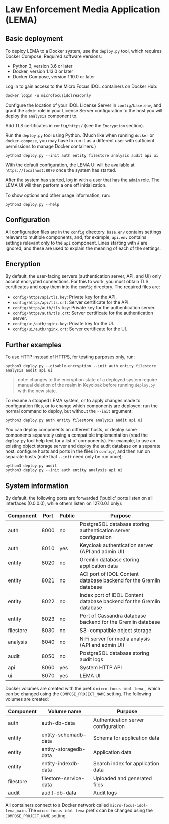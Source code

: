 # Law Enforcement Media Application (LEMA)

## Basic deployment

To deploy LEMA to a Docker system, use the `deploy.py` tool, which requires Docker Compose.
Required software versions:
- Python 3, version 3.6 or later
- Docker, version 1.13.0 or later
- Docker Compose, version 1.10.0 or later

Log in to gain access to the Micro Focus IDOL containers on Docker Hub:

```
docker login -u microfocusidolreadonly
```

Configure the location of your IDOL License Server in `config/base.env`, and grant the `admin` role
in your License Server configuration to the host you will deploy the `analysis` component to.

Add TLS certificates in `config/https/` (see the `Encryption` section).

Run the `deploy.py` tool using Python.  (Much like when running `docker` or `docker-compose`, you
may have to run it as a different user with sufficient permissions to manage Docker containers.)

```
python3 deploy.py --init auth entity filestore analysis audit api ui
```

With the default configuration, the LEMA UI will be available at `https://localhost:8070` once the
system has started.

After the system has started, log in with a user that has the `admin` role. The LEMA UI will then perform a one off initialization. 

To show options and other usage information, run:

```
python3 deploy.py --help
```

## Configuration

All configuration files are in the `config` directory.  `base.env` contains settings relevant to
multiple components, and, for example, `api.env` contains settings relevant only to the `api`
component.  Lines starting with `#` are ignored, and these are used to explain the meaning of each
of the settings.

## Encryption

By default, the user-facing servers (authentication server, API, and UI) only accept encrypted 
connections.  For this to work, you must obtain TLS certificates and copy them into the `config` 
directory.  The required files are:

- `config/https/api/tls.key`: Private key for the API.
- `config/https/api/tls.crt`: Server certificate for the API.
- `config/https/auth/tls.key`: Private key for the authentication server.
- `config/https/auth/tls.crt`: Server certificate for the authentication server.
- `config/ui/auth/nginx.key`: Private key for the UI.
- `config/ui/auth/nginx.crt`: Server certificate for the UI.

## Further examples

To use HTTP instead of HTTPS, for testing purposes only, run:

```
python3 deploy.py --disable-encryption --init auth entity filestore analysis audit api ui
```

> note: changes to the encryption state of a deployed system require manual deletion of the realm in Keycloak before running `deploy.py` with the new state.

To resume a stopped LEMA system, or to apply changes made to configuration files, or to change which
components are deployed: run the normal command to deploy, but without the `--init` argument:

```
python3 deploy.py auth entity filestore analysis audit api ui
```

You can deploy components on different hosts, or deploy some components separately using a
compatible implementation (read the `deploy.py` tool help text for a list of components).  For
example, to use an existing object storage server and deploy the audit database on a separate host,
configure hosts and ports in the files in `config/`, and then run on separate hosts (note that
`--init` need only be run once):

```
python3 deploy.py audit
python3 deploy.py --init auth entity analysis api ui
```

## System information

By default, the following ports are forwarded ('public' ports listen on all interfaces (0.0.0.0),
while others listen on 127.0.0.1 only):

| **Component** | **Port** | **Public** | **Purpose** |
|---------------|----------|---------------|-------------|
| auth | 8000 | no | PostgreSQL database storing authentication server configuration |
| auth | 8010 | yes | Keycloak authentication server (API and admin UI) |
| entity | 8020 | no | Gremlin database storing application data |
| entity | 8021 | no | ACI port of IDOL Content database backend for the Gremlin database |
| entity | 8022 | no | Index port of IDOL Content database backend for the Gremlin database |
| entity | 8023 | no | Port of Cassandra database backend for the Gremlin database |
| filestore | 8030 | no | S3-compatible object storage |
| analysis | 8040 | no | NiFi server for media analysis (API and admin UI) |
| audit | 8050 | no | PostgreSQL database storing audit logs |
| api | 8060 | yes | System HTTP API |
| ui | 8070 | yes | LEMA UI |

Docker volumes are created with the prefix `micro-focus-idol-lema_`, which can be changed using the
`COMPOSE_PROJECT_NAME` setting.  The following volumes are created:

| **Component** | **Volume name** | **Purpose** |
|---------------|-----------------|-------------|
| auth | auth-db-data | Authentication server configuration |
| entity | entity-schemadb-data | Schema for application data |
| entity | entity-storagedb-data | Application data |
| entity | entity-indexdb-data | Search index for application data |
| filestore | filestore-service-data | Uploaded and generated files |
| audit | audit-db-data | Audit logs |

All containers connect to a Docker network called `micro-focus-idol-lema_main`.  The
`micro-focus-idol-lema` prefix can be changed using the `COMPOSE_PROJECT_NAME` setting.

